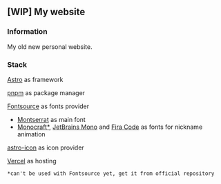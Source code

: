 ## [WIP] My website

### Information
My old new personal website.

### Stack
[Astro](https://astro.build/) as framework

[pnpm](https://pnpm.io/) as package manager

[Fontsource](https://fontsource.org/) as fonts provider
- [Montserrat](https://fontsource.org/fonts/montserrat) as main font
- [Monocraft*](https://github.com/IdreesInc/Monocraft), [JetBrains Mono](https://github.com/JetBrains/JetBrainsMono) and [Fira Code](https://github.com/tonsky/FiraCode) as fonts for nickname animation

[astro-icon](https://github.com/natemoo-re/astro-icon) as icon provider

[Vercel](https://vercel.com/) as hosting

`*can't be used with Fontsource yet, get it from official repository`
